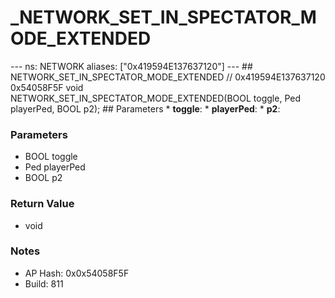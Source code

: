 # _NETWORK_SET_IN_SPECTATOR_MODE_EXTENDED

--- ns: NETWORK aliases: ["0x419594E137637120"] --- ## NETWORK_SET_IN_SPECTATOR_MODE_EXTENDED  // 0x419594E137637120 0x54058F5F void NETWORK_SET_IN_SPECTATOR_MODE_EXTENDED(BOOL toggle, Ped playerPed, BOOL p2);   ## Parameters * **toggle**: * **playerPed**: * **p2**:

### Parameters
* BOOL toggle
* Ped playerPed
* BOOL p2

### Return Value
* void

### Notes
* AP Hash: 0x0x54058F5F
* Build: 811

